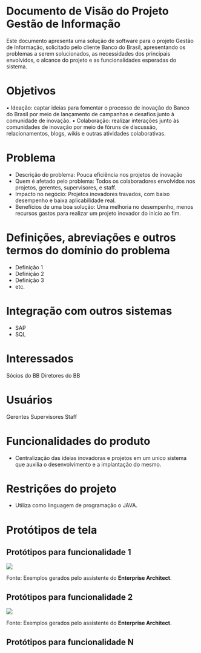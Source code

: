  <h1> Documento de Visão do Projeto Gestão de Informação </h1>

Este documento apresenta uma solução de software para o projeto Gestão de Informação, solicitado pelo cliente Banco do Brasil, 
apresentando os problemas a serem solucionados, as necessidades dos principais envolvidos, o alcance do projeto e as funcionalidades 
esperadas do sistema.

<h1> Objetivos </h1>

• Ideação: captar ideias para fomentar o processo de inovação do
Banco do Brasil por meio de lançamento de campanhas e desafios junto à
comunidade de inovação.
• Colaboração: realizar interações junto às comunidades de inovação por
meio de fóruns de discussão, relacionamentos, blogs, wikis e outras
atividades colaborativas.



 <h1>Problema</h1>

* Descrição do problema: Pouca eficiência nos projetos de inovação
* Quem é afetado pelo problema: Todos os colaboradores envolvidos nos projetos, gerentes, supervisores, e staff.
* Impacto no negócio: Projetos inovadores travados, com baixo desempenho e baixa aplicabilidade real.
* Benefícios de uma boa solução: Uma melhoria no desempenho, menos recursos gastos para realizar um projeto inovador do inicio ao fim.

<h1>Definições, abreviações e outros termos do domínio do problema</h1>

* Definição 1
* Definição 2
* Definição 3
* etc.

<h1>Integração com outros sistemas</h1>

* SAP
* SQL

 
<h1>Interessados </h1>

Sócios do BB
Diretores do BB



 <h1>Usuários</h1>

   Gerentes 
   Supervisores
   Staff


 <h1>Funcionalidades do produto</h1>

* Centralização das ideias inovadoras e projetos em um unico sistema que auxilia o desenvolvimento e a implantação do mesmo.


 <h1>Restrições do projeto</h1>

* Utiliza como linguagem de programação o JAVA.

 <h1>Protótipos de tela</h1>

 <h2>Protótipos para funcionalidade 1</h2>

![](proto1.png)

Fonte: Exemplos gerados pelo assistente do **Enterprise Architect**.

 <h2>Protótipos para funcionalidade 2</h2>

![](proto2.png)

Fonte: Exemplos gerados pelo assistente do **Enterprise Architect**.

<h2>Protótipos para funcionalidade N</h2>
